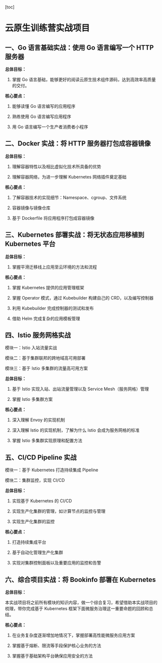 [toc]

# 云原生训练营实战项目

## 一、Go 语言基础实战：使用 Go 语言编写一个 HTTP 服务器

**总体目标：**

1. 掌握 Go 语言基础，能够更好的阅读云原生技术组件源码，达到高效率高质量的交付。

**核心要点：**

1. 能够读懂 Go 语言编写的应用程序

1. 熟练使用 Go 语言编写应用程序

1. 用 Go 语言编写一个生产者消费者小程序

## 二、Docker 实战：将 HTTP 服务器打包成容器镜像

**总体目标：**

1. 理解容器特性以及相比虚拟化技术所具备的优势

1. 理解容器网络，为进一步理解 Kubernetes 网络插件奠定基础

**核心要点：**

1. 了解容器技术的实现细节：Namespace、cgroup、文件系统

1. 容器镜像与镜像仓库

1. 基于 Dockerfile 将应用程序打包成容器镜像 

## 三、Kubernetes 部署实战：将无状态应用移植到 Kubernetes 平台

**总体目标：**

1. 掌握平滑迁移线上应用至云环境的方法和流程

**核心要点：**

1. 掌握 Kubernetes 提供的应用管理框架

1. 掌握 Operator 模式，通过 Kubebuilder 构建自己的 CRD，以及编写控制器

1. 利用 Kubebuilder 完成控制器的测试和发布

1. 借助 Helm 完成复杂的应用模板管理

## 四、Istio 服务网格实战

模块一：Istio 入站流量实战

模块二：基于集群联邦的跨地域高可用部署

模块三：基于 Istio 多集群的流量高可用方案

**总体目标：**

1. 基于 Istio 实现入站、出站流量管理以及 Service Mesh（服务网格）管理

1. 掌握 Istio 多集群方案

**核心要点：**

1. 深入理解 Envoy 的实现机制

1. 深入理解 Istio 的实现机制，了解为什么 Istio 会成为服务网格的标准

1. 掌握 Istio 多集群实现原理和配置方法

## 五、CI/CD Pipeline 实战

模块一：基于 Kubernetes 打造持续集成 Pipeline

模块二：集群监控，实现 CI/CD

**总体目标：**

1. 实现基于 Kubernetes 的 CI/CD

1. 实现生产化集群的管理，如计算节点的监控与管理

1. 实现生产化集群的监控

**核心要点：**

1. 打造持续集成平台

1. 基于自动化管理生产化集群

1. 实现对集群控制面板以及重要应用的监控和告警

## 六、综合项目实战：将 Bookinfo 部署在 Kubernetes

**总体目标：**

本实战项目将之前所有模块的知识内容，做一个综合复习，希望借助本实战项目的梳理，带你完成基于 Kubernetes 框架下面微服务治理这一重要命题的回顾和总结。

**核心要点：**

1. 在业务复杂度逐渐增加地情况下，掌握部署高性能微服务应用方案

1. 掌握基于熔断、限流等手段保护核心业务的方法

1. 掌握基于基础架构平台确保应用安全的方法